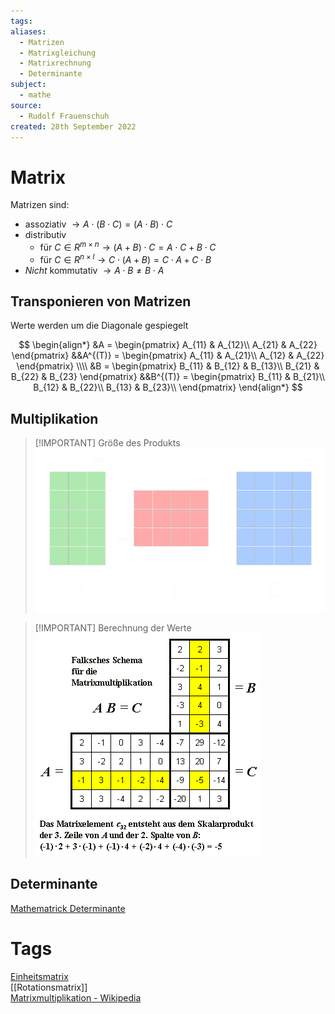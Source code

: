 ```yaml
---
tags: 
aliases:
  - Matrizen
  - Matrixgleichung
  - Matrixrechnung
  - Determinante
subject:
  - mathe
source:
  - Rudolf Frauenschuh
created: 28th September 2022
---
```


# Matrix

Matrizen sind:
- assoziativ $\rightarrow A \cdot (B \cdot C) = ( A \cdot B ) \cdot C$ 
- distributiv
	- für $C \in R^{m \times n}\rightarrow (A + B) \cdot C = A \cdot C + B \cdot C$
	- für $C \in R^{n \times l}\rightarrow C \cdot (A + B) = C \cdot A + C \cdot B$
- *Nicht* kommutativ $\rightarrow A \cdot B \neq B \cdot A$

## Transponieren von Matrizen

Werte werden um die Diagonale gespiegelt

$$
\begin{align*}
&A = \begin{pmatrix}
A_{11} & A_{12}\\
A_{21} & A_{22}
\end{pmatrix}
&&A^{(T)} = \begin{pmatrix}
A_{11} & A_{21}\\
A_{12} & A_{22}
\end{pmatrix}
\\\\
&B = \begin{pmatrix}
B_{11} & B_{12} & B_{13}\\
B_{21} & B_{22} & B_{23}
\end{pmatrix}
&&B^{(T)} = \begin{pmatrix}
B_{11} & B_{21}\\
B_{12} & B_{22}\\
B_{13} & B_{23}\\
\end{pmatrix}
\end{align*}
$$

## Multiplikation

> [!IMPORTANT] Größe des Produkts  
> ![525](../assets/Matrix_multiplication.png)

> [!IMPORTANT] Berechnung der Werte  
> ![400](../assets/Pasted%20image%2020230102212307.png)

## Determinante

[Mathematrick Determinante](https://www.youtube.com/watch?v=dJ7d9wwC2sw)

# Tags

[Einheitsmatrix](Einheitsmatrix.md)  
[[Rotationsmatrix]]  
[Matrixmultiplikation - Wikipedia](https://de.wikipedia.org/wiki/Matrizenmultiplikation)

